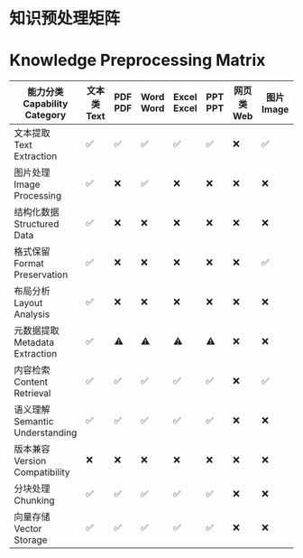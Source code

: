 # 知识预处理矩阵
# Knowledge Preprocessing Matrix

| 能力分类<br>Capability Category | 文本类<br>Text | PDF<br>PDF | Word<br>Word | Excel<br>Excel | PPT<br>PPT | 网页类<br>Web | 图片<br>Image | 音频<br>Audio | 视频<br>Video |
|---------|-----|-----|------|-------|-----|-----|------|------|------|
| 文本提取<br>Text Extraction | ✅ | ✅ | ✅ | ✅ | ✅ | ❌ | ✅ | ❌ | ❌ |
| 图片处理<br>Image Processing | ✅ | ❌ | ✅ | ❌ | ❌ | ❌ | ❌ | ❌ | ❌ |
| 结构化数据<br>Structured Data | ✅ | ❌ | ❌ | ❌ | ❌ | ❌ | ❌ | ❌ | ❌ |
| 格式保留<br>Format Preservation | ✅ | ❌ | ❌ | ❌ | ❌ | ❌ | ✅  | ❌ | ✅  |
| 布局分析<br>Layout Analysis | ✅ | ❌ | ❌ | ❌  | ❌ | ❌ | ❌ | ❌ | ❌ | 
| 元数据提取<br>Metadata Extraction | ✅ | ⚠️ | ⚠️ | ⚠️ | ⚠️ | ❌ | ❌ | ❌ | ❌ |
| 内容检索<br>Content Retrieval | ✅ | ✅ | ✅ | ✅ | ✅ | ❌  | ✅ | ❌ | ✅  |
| 语义理解<br>Semantic Understanding | ✅ | ✅ | ✅ | ✅ | ✅ | ❌ | ❌ | ✅ | ❌ |
| 版本兼容<br>Version Compatibility | ❌ |❌| ❌ | ❌ | ❌ | ❌ | ❌ | ❌ | ❌ |
| 分块处理<br>Chunking | ✅ | ✅ | ✅ | ✅ | ✅ | ❌ | ❌ | ❌ | ❌ |
| 向量存储<br>Vector Storage | ✅ | ✅ | ✅ | ✅ | ✅ | ❌ | ❌ | ❌ | ❌ |